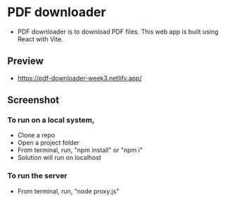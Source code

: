 # PDF downloader
- PDF downloader is to download PDF files. This web app is built using React with Vite.

## Preview
- https://pdf-downloader-week3.netlify.app/

## Screenshot

### To run on a local system,
- Clone a repo
- Open a project folder
- From terminal, run, "npm install" or "npm i"
- Solution will run on localhost

### To run the server
- From terminal, run, "node proxy.js"
